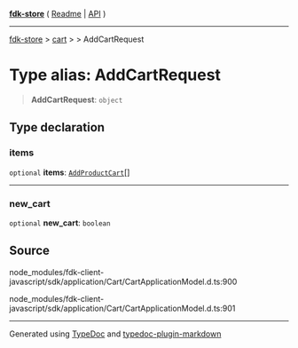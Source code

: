 [**fdk-store**](../../../README.md) ( [Readme](../../../README.md) \| [API](../../../API.md) )

---

[fdk-store](../../../API.md) > [cart](../../README.md) > [<internal>](../README.md) > AddCartRequest

# Type alias: AddCartRequest

> **AddCartRequest**: `object`

## Type declaration

### items

`optional` **items**: [`AddProductCart`](type-alias.AddProductCart.md)[]

---

### new_cart

`optional` **new_cart**: `boolean`

## Source

node_modules/fdk-client-javascript/sdk/application/Cart/CartApplicationModel.d.ts:900

node_modules/fdk-client-javascript/sdk/application/Cart/CartApplicationModel.d.ts:901

---

Generated using [TypeDoc](https://typedoc.org/) and [typedoc-plugin-markdown](https://www.npmjs.com/package/typedoc-plugin-markdown)
